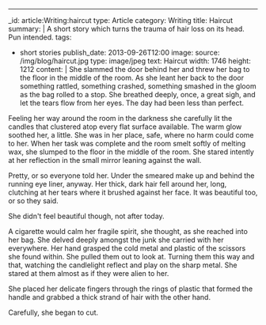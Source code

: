 ---
_id: article:Writing:haircut
type: Article
category: Writing
title: Haircut
summary: |
  A short story which turns the trauma of hair loss on its head. Pun intended.
tags: 
  - short stories
publish_date: 2013-09-26T12:00
image:
  source: /img/blog/haircut.jpg
  type: image/jpeg
  text: Haircut
  width: 1746
  height: 1212
content: |
  She slammed the door behind her and threw her bag to the floor in the middle of the room. As she leant her back to the door something rattled, something crashed, something smashed in the gloom as the bag rolled to a stop. She breathed deeply, once, a great sigh, and let the tears flow from her eyes. The day had been less than perfect.

  Feeling her way around the room in the darkness she carefully lit the candles that clustered atop every flat surface available. The warm glow soothed her, a little. She was in her place, safe, where no harm could come to her. When her task was complete and the room smelt softly of melting wax, she slumped to the floor in the middle of the room. She stared intently at her reflection in the small mirror leaning against the wall.

  Pretty, or so everyone told her. Under the smeared make up and behind the running eye liner, anyway. Her thick, dark hair fell around her, long, clutching at her tears where it brushed against her face. It was beautiful too, or so they said.

  She didn't feel beautiful though, not after today.

  A cigarette would calm her fragile spirit, she thought, as she reached into her bag. She delved deeply amongst the junk she carried with her everywhere. Her hand grasped the cold metal and plastic of the scissors she found within. She pulled them out to look at. Turning them this way and that, watching the candlelight reflect and play on the sharp metal. She stared at them almost as if they were alien to her.

  She placed her delicate fingers through the rings of plastic that formed the handle and grabbed a thick strand of hair with the other hand.

  Carefully, she began to cut.
